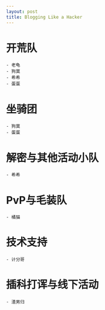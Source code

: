 ```yaml
---
layout: post
title: Blogging Like a Hacker
---
```



# 开荒队
    - 老龟
    - 狗莫
    - 希希
    - 蛋蛋
# 坐骑团
    - 狗莫
    - 蛋蛋
# 解密与其他活动小队
    - 希希
# PvP与毛装队
    - 橘猫
# 技术支持
    - 计分哥
# 插科打诨与线下活动
    - 渣男归